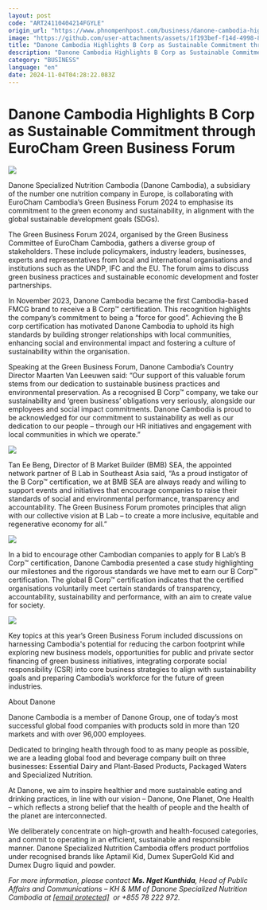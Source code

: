 ```yaml
---
layout: post
code: "ART24110404214FGYLE"
origin_url: "https://www.phnompenhpost.com/business/danone-cambodia-highlights-b-corp-as-sustainable-commitment-through-eurocham-green-business-forum"
image: "https://github.com/user-attachments/assets/1f193bef-f14d-4998-862c-b5bda42e8ce6"
title: "Danone Cambodia Highlights B Corp as Sustainable Commitment through EuroCham Green Business Forum"
description: "​​Danone Cambodia Highlights B Corp as Sustainable Commitment through EuroCham Green Business Forum​"
category: "BUSINESS"
language: "en"
date: 2024-11-04T04:28:22.083Z
---
```


# Danone Cambodia Highlights B Corp as Sustainable Commitment through EuroCham Green Business Forum

![](https://github.com/user-attachments/assets/c4ee32b0-21c1-4aff-9a62-09d884e295c8)

Danone Specialized Nutrition Cambodia (Danone Cambodia), a subsidiary of the number one nutrition company in Europe, is collaborating with EuroCham Cambodia’s Green Business Forum 2024 to emphasise its commitment to the green economy and sustainability, in alignment with the global sustainable development goals (SDGs).

The Green Business Forum 2024, organised by the Green Business Committee of EuroCham Cambodia, gathers a diverse group of stakeholders. These include policymakers, industry leaders, businesses, experts and representatives from local and international organisations and institutions such as the UNDP, IFC and the EU. The forum aims to discuss green business practices and sustainable economic development and foster partnerships.

In November 2023, Danone Cambodia became the first Cambodia-based FMCG brand to receive a B Corp™ certification. This recognition highlights the company’s commitment to being a “force for good”. Achieving the B corp certification has motivated Danone Cambodia to uphold its high standards by building stronger relationships with local communities, enhancing social and environmental impact and fostering a culture of sustainability within the organisation.

Speaking at the Green Business Forum, Danone Cambodia’s Country Director Maarten Van Leeuwen said: “Our support of this valuable forum stems from our dedication to sustainable business practices and environmental preservation. As a recognised B Corp™ company, we take our sustainability and ‘green business’ obligations very seriously, alongside our employees and social impact commitments. Danone Cambodia is proud to be acknowledged for our commitment to sustainability as well as our dedication to our people – through our HR initiatives and engagement with local communities in which we operate.”

![](https://github.com/user-attachments/assets/f46bae93-6dec-422f-845e-9a223adb5937)

Tan Ee Beng, Director of B Market Builder (BMB) SEA, the appointed network partner of B Lab in Southeast Asia said, “As a proud instigator of the B Corp™ certification, we at BMB SEA are always ready and willing to support events and initiatives that encourage companies to raise their standards of social and environmental performance, transparency and accountability. The Green Business Forum promotes principles that align with our collective vision at B Lab – to create a more inclusive, equitable and regenerative economy for all.”

![](https://github.com/user-attachments/assets/f08c1597-0cde-4958-b5c7-550ca5d79ee7)

In a bid to encourage other Cambodian companies to apply for B Lab’s B Corp™ certification, Danone Cambodia presented a case study highlighting our milestones and the rigorous standards we have met to earn our B Corp™ certification. The global B Corp™ certification indicates that the certified organisations voluntarily meet certain standards of transparency, accountability, sustainability and performance, with an aim to create value for society.

![](https://github.com/user-attachments/assets/a7894fdd-ad99-4b66-93ba-8b67e550b8ce)

Key topics at this year’s Green Business Forum included discussions on harnessing Cambodia's potential for reducing the carbon footprint while exploring new business models, opportunities for public and private sector financing of green business initiatives, integrating corporate social responsibility (CSR) into core business strategies to align with sustainability goals and preparing Cambodia’s workforce for the future of green industries.

About Danone

Danone Cambodia is a member of Danone Group, one of today’s most successful global food companies with products sold in more than 120 markets and with over 96,000 employees.

Dedicated to bringing health through food to as many people as possible, we are a leading global food and beverage company built on three businesses: Essential Dairy and Plant-Based Products, Packaged Waters and Specialized Nutrition. 

At Danone, we aim to inspire healthier and more sustainable eating and drinking practices, in line with our vision – Danone, One Planet, One Health – which reflects a strong belief that the health of people and the health of the planet are interconnected. 

We deliberately concentrate on high-growth and health-focused categories, and commit to operating in an efficient, sustainable and responsible manner. Danone Specialized Nutrition Cambodia offers product portfolios under recognised brands like Aptamil Kid, Dumex SuperGold Kid and Dumex Dugro liquid and powder.

_For more information, please contact **Ms. Nget Kunthida**, Head of Public Affairs and Communications – KH & MM of Danone Specialized Nutrition Cambodia at [\[email protected\]](/cdn-cgi/l/email-protection)  or +855 78 222 972._